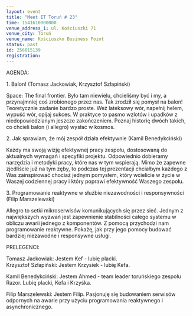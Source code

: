 ```yaml
---
layout: event
title: "Meet IT Toruń # 23"
time: 1541610000000
venue_address_1: ul. Kościuszki 71
venue_city: Toruń
venue_name: Kościuszko Business Point
status: past
id: 256015139
registration: 
---
```


<p>AGENDA:</p>
<p>1. Balon! (Tomasz Jackowiak, Krzysztof Szłapiński)</p>
<p>Space: The final frontier. Było tam niewielu, chcieliśmy być i my, a przynajmniej coś zrobionego przez nas. Tak zrodził się pomysł na balon! Teoretycznie zadanie bardzo proste. Weź lateksowy wór, napełnij helem, wypuść wór, opijaj sukces. W praktyce to
  pasmo wzlotów i upadków z niedopowiedzianym jeszcze zakończeniem. Poznaj historię dwóch takich, co chcieli balon (i allegro) wysłać w kosmos.</p>
<p>2. Jak sprawiam, że mój zespół działa efektywnie (Kamil Benedykciński)</p>
<p>Każdy ma swoją wizję efektywnej pracy zespołu, dostosowaną do aktualnych wymagań i specyfiki projektu. Odpowiednio dobieramy narzędzia i metodyki pracy, które nas w tym wspierają. Mimo że zapewne zjedliście już na tym zęby, to podczas tej prezentacji
  chciałbym każdego z Was zainspirować chociaż jednym pomysłem, który wcielicie w życie w Waszej codziennej pracy i który poprawi efektywność Waszego zespołu.</p>
<p>3. Programowanie reaktywne w służbie niezawodności i responsywności (Filip Marszelewski)</p>
<p>Allegro to setki mikroserwisów komunikujących się przez sieć. Jednym z największych wyzwań jest zapewnienie stabilności całego systemu w obliczu awarii jednego z komponentów. Z pomocą przychodzi nam programowanie reaktywne. Pokażę, jak przy jego pomocy
  budować bardziej niezawodne i responsywne usługi.</p>
<p>PRELEGENCI:</p>
<p>Tomasz Jackowiak: Jestem Kef - lubię placki.
  <br/>Krzysztof Szłapiński: Jestem Krzysiek - lubię Kefa.</p>
<p>Kamil Benedykciński: Jestem Ahmed - team leader toruńskiego zespołu Razor. Lubię placki, Kefa i Krzyśka.</p>
<p>Filip Marszelewski: Jestem Filip. Pasjonuję się budowaniem serwisów odpornych na awarie przy użyciu programowania reaktywnego i asynchronicznego.</p>
